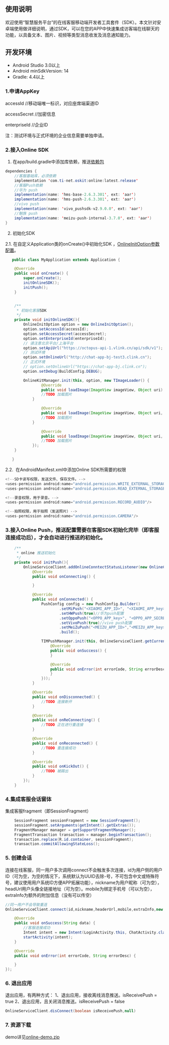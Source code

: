 # 
## 使用说明
欢迎使用“智慧服务平台”的在线客服移动端开发者工具套件（SDK）。本文针对安卓端使用做详细说明，通过SDK，可以在您的APP中快速集成访客端在线聊天的功能，以具备文本、图片、视频等类型消息收发及消息通知能力。
## 开发环境


- Android Studio 3.0以上
- Android minSdkVersion: 14
- Gradle: 4.4以上



### 1.申请AppKey
accessId   //移动端唯一标识，对应座席端渠道ID

accessSecret  //加密信息

enterpriseId  //企业ID

注：测试环境与正式环境的企业信息需要单独申请。
### 2.接入Online SDK



1.  在app/build.gradle中添加库依赖，推送[依赖包](https://github.com/ti-net/clink-sdk/tree/master/clink-appsdk/android/lib/libs.zip)



```java
dependencies {
	//客服基础库，必须依赖
	implementation 'com.ti-net.oskit:online:latest.release'
	//客服Push依赖
	//华为 push
    implementation(name: 'hms-base-2.6.3.301', ext: 'aar')
    implementation(name: 'hms-push-2.6.3.301', ext: 'aar')
    //vivo push
    implementation(name: 'vivo_pushsdk-v2.9.0.0', ext: 'aar')
    //魅族 push
    implementation(name: 'meizu-push-internal-3.7.0', ext: 'aar')
}
```

2.  初始化SDK

2.1. 在自定义Application类的onCreate()中初始化SDK ，[OnlineInitOption参数配置](https://github.com/ti-net/clink-sdk/tree/master/clink-appsdk/android/接入文档/初始化参数说明.md)。

```java
   public class MyApplication extends Application {

   	@Override
   	public void onCreate() {
   		super.onCreate();
   		initOnlineSDK();
   		initPush();
   	}


   	/**
   	 * 初始化客服SDK
   	 */
   	private void initOnlineSDK(){
   		OnlineInitOption option = new OnlineInitOption();
   		option.setAccessId(accessId);
   		option.setAccessSecret(accessSecret);
   		option.setEnterpriseId(enterpriseId);
        // 请注意北京平台/上海平台
   		option.setApiUrl("https://octopus-api-1.vlink.cn/api/sdk/v1");
        // 测试环境
   		option.setOnlineUrl("http://chat-app-bj-test3.clink.cn");
		// 正式环境
   		// option.setOnlineUrl("https://chat-app-bj.clink.cn");
   		option.setDebug(BuildConfig.DEBUG);

   		OnlineKitManager.init(this, option, new TImageLoader() {
       			@Override
       			public void loadImage(ImageView imageView, Object uri) {
   				//TODO 加载图片
   			}

       			@Override
       			public void loadImage(ImageView imageView, Object uri, int placeholderImg, int errorImg) {
   				//TODO 加载图片
   			}

       			@Override
       			public void loadImage(ImageView imageView, Object uri, int originalWidth, int originalHeight, TImageLoaderListener listener) {
   				//TODO 加载图片
   			});
   	}		

   }
```
2.2.  在AndroidManifest.xml中添加Online SDK所需要的权限  
```java
<!--SD卡读写权限，发送文件、保存文件。-->
<uses-permission android:name="android.permission.WRITE_EXTERNAL_STORAGE"/>
<uses-permission android:name="android.permission.READ_EXTERNAL_STORAGE"/>

<!--录音权限，用于录音。-->
<uses-permission android:name="android.permission.RECORD_AUDIO"/>

<!--拍照权限，用于拍照（发送照片）-->
<uses-permission android:name="android.permission.CAMERA"/>
```


### 3.接入Online Push，推送配置需要在客服SDK初始化完毕（即客服连接成功后），才会自动进行推送的初始化。


```java
    /**
     * online 推送初始化
     */
    private void initPush(){
        OnlineServiceClient.addOnlineConntectStatusListener(new OnlineConnectStatusListener() {
            @Override
            public void onConnecting() {

            }

            @Override
            public void onConnected() {
                PushConfig config = new PushConfig.Builder()
                        .setMiPush("<XIAOMI_APP_ID>", "<XIAOMI_APP_key>")//小米push配置
                        .setHWPush(true)//华为push配置
                        .setOppoPush("<OPPO_APP_key>", "<OPPO_APP_SECRET>")//oppo push配置
                        .setVivoPush(true)//vivo push配置
                        .setMeiZuPush("<MEIZU_APP_ID>","<MEIZU_APP_key>")//meizu push配置
                        .build();

                TIMPushManager.init(this, OnlineServiceClient.getCurrentUserInfo().getTokenInfo().getAppId(), config, (pushType, token) -> TIMBaseManager.getInstance().updateDeviceToken(token, new TOperationCallback() {
                    @Override
                    public void onSuccess() {
                    }

                    @Override
                    public void onError(int errorCode, String errorDesc) {
                    }
                }));
            }

            @Override
            public void onDisconnected() {
                //TODO 连接断开
            }

            @Override
            public void onReConnecting() {
                //TODO 正在进行重连接
            }

            @Override
            public void onReconnected() {
                //TODO 重连接成功
            }

            @Override
            public void onKickOut() {
                //TODO 被踢出
            }
        });
    }
```


### 4.集成客服会话窗体
集成客服fragment（即SessionFragment）


```java
    SessionFragment sessionFragment = new SessionFragment();
    sessionFragment.setArguments(getIntent().getExtras());
    FragmentManager manager = getSupportFragmentManager();
    FragmentTransaction transaction = manager.beginTransaction();
    transaction.replace(R.id.container, sessionFragment);
    transaction.commitAllowingStateLoss();
```


### 5. 创建会话


连接在线客服，同一用户多次调用connect不会触发多次连接，id为用户侧的用户ID（可为空，为空的情况下，系统默认为UUID去除-号，不可包含中文或特殊符号，建议使用用户系统ID方便APP拓展功能），nickname为用户昵称（可为空），headUrl用户头像全链接地址（可为空）。mobile为绑定手机号（可以为空），extraInfo为额外的附加信息（没有可以传空）


```java
//同一用户不会导致重连
OnlineServiceClient.connect(id,nickname,headerUrl,mobile,extraInfo,new OnlineConnectResultCallback(){

    @Override
    public void onSuccess(String data) {
        //客服连接成功
        Intent intent = new Intent(LoginActivity.this, ChatActivity.class);
        startActivity(intent);
    }

    @Override
    public void onError(int errorCode, String errorDesc) {

    }
});
```
### 6. 退出应用


退出应用，有两种方式：
1、退出应用，接收离线消息推送。isReceivePush = true
2、退出应用，且关闭消息推送。isReceivePush = false


```java
OnlineServiceClient.disConnect(boolean isReceivePush,null)
```
### 7. 资源下载
demo详见[online-demo.zip](https://github.com/ti-net/clink-sdk/tree/master/clink-appsdk/android/demo/online-sdk.zip)
